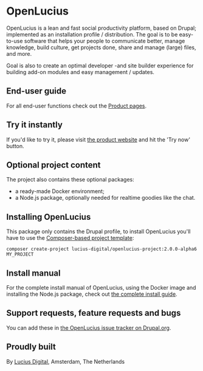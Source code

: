 # OpenLucius
OpenLucius is a lean and fast social productivity platform, based on Drupal; implemented as an installation profile / distribution. The goal is to be easy-to-use software that helps your people to communicate better, manage knowledge, build culture, get projects done, share and manage (large) files, and more.

Goal is also to create an optimal developer -and site builder experience for building add-on modules and easy management / updates.

## End-user guide
For all end-user functions check out the [Product pages](https://www.getlucius.com/en/product/groups-channels).

## Try it instantly
If you'd like to try it, please visit [the product website](https://www.getlucius.com) and hit the 'Try now' button.

## Optional project content
The project also contains these optional packages:
- a ready-made Docker environment;
- a Node.js package, optionally needed for realtime goodies like the chat.

## Installing OpenLucius
This package only contains the Drupal profile, to install OpenLucius you'll have to use the [Composer-based project template](https://github.com/lucius-digital/openlucius):

```
composer create-project lucius-digital/openlucius-project:2.0.0-alpha6 MY_PROJECT
```

## Install manual
For the complete install manual of OpenLucius, using the Docker image and installing the Node.js package, check out [the complete install guide](https://www.getlucius.com/en/product/open-source-install-guide).

## Support requests, feature requests and bugs
You can add these in [the OpenLucius issue tracker on Drupal.org](https://www.drupal.org/project/issues/openlucius).

## Proudly built
 By [Lucius Digital](https://www.lucius.digital/en), Amsterdam, The Netherlands

